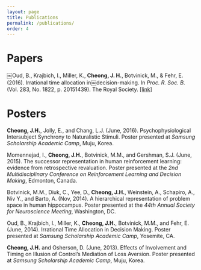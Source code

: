 ```yaml
---
layout: page
title: Publications
permalink: /publications/
order: 4
---
```

# Papers

￼Oud, B., Krajbich, I., Miller, K., **Cheong, J. H.**, Botvinick, M., & Fehr, E. (2016). Irrational time allocation in￼decision-making. In *Proc. R. Soc. B*. (Vol. 283, No. 1822, p. 20151439). The Royal Society. [[link]](http://rspb.royalsocietypublishing.org/content/283/1822/20151439)


# Posters

**Cheong, J.H.**, Jolly, E., and Chang, L.J. (June, 2016). Psychophysiological Intersubject Synchrony to Naturalistic Stimuli. Poster presented at *Samsung Scholarship Academic Camp*, Muju, Korea.

Momennejad, I., **Cheong, J.H.**, Botvinick, M.M., and Gershman, S.J. (June, 2015). The successor
representation in human reinforcement learning: evidence from retrospective revaluation. Poster presented at the *2nd Multidisciplinary Conference on Reinforcement Learning and Decision Making*, Edmonton, Canada.

Botvinick, M.M., Diuk, C., Yee, D., **Cheong, J.H.**, Weinstein, A., Schapiro, A., Niv Y., and Barto, A. (Nov, 2014). A hierarchical representation of problem space in human hippocampus. Poster presented at the *44th
Annual Society for Neuroscience Meeting*, Washington, DC.

Oud, B., Krajbich, I., Miller, K., **Cheong, J.H.**, Botvinick, M.M., and Fehr, E. (June, 2014). Irrational Time Allocation in Decision Making. Poster presented at *Samsung Scholarship Academic Camp*, Yosemite, CA.

**Cheong, J.H.** and Osherson, D. (June, 2013). Effects of Involvement and Timing on Illusion of Control’s
Mediation of Loss Aversion. Poster presented at *Samsung Scholarship Academic Camp*, Muju, Korea.